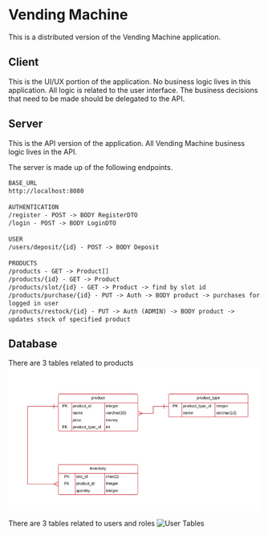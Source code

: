 # Vending Machine
This is a distributed version of the Vending Machine application. 

## Client
This is the UI/UX portion of the application. No business logic lives in this application. All logic is related to the user interface. The business decisions that need to be made should be delegated to the API.

## Server
This is the API version of the application. All Vending Machine business logic lives in the API.

The server is made up of the following endpoints.

```
BASE_URL
http://localhost:8080

AUTHENTICATION
/register - POST -> BODY RegisterDTO
/login - POST -> BODY LoginDTO

USER
/users/deposit/{id} - POST -> BODY Deposit

PRODUCTS
/products - GET -> Product[]
/products/{id} - GET -> Product
/products/slot/{id} - GET -> Product -> find by slot id
/products/purchase/{id} - PUT -> Auth -> BODY product -> purchases for logged in user
/products/restock/{id} - PUT -> Auth (ADMIN) -> BODY product -> updates stock of specified product

```

## Database

There are 3 tables related to products
![Product Tables](product_tables.jpg)

There are 3 tables related to users and roles
![User Tables](user_tables.jpg)